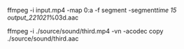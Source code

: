 ffmpeg -i input.mp4 -map 0:a -f segment -segment*time 15 output_221021*%03d.aac

ffmpeg -i ./source/sound/third.mp4 -vn -acodec copy ./source/sound/third.aac
